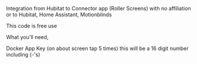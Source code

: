 Integration from Hubitat to Connector app (Roller Screens) with no affiliation or  to Hubitat, Home Assistant, Motionblinds

This code is free use 

What you'll need, 

Docker
App Key (on about screen tap 5 times) this will be a 16 digit number including (-'s)
